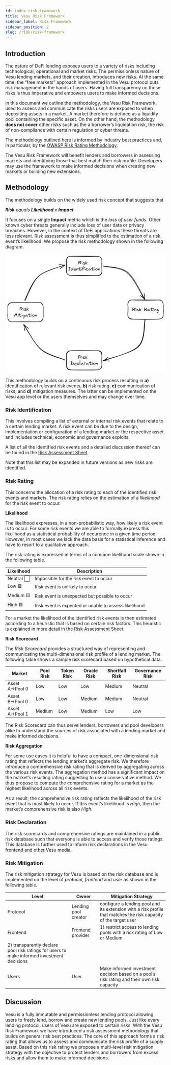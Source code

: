 ```yaml
---
id: index-risk-framework
title: Vesu Risk Framework
sidebar_label: Risk Framework
sidebar_position: 2
slug: /risk/risk-framework
---
```


## Introduction

The nature of DeFi lending exposes users to a variety of risks including technological, operational and market risks. The permissionless nature of Vesu lending markets, and their creation, introduces new risks. At the same time, the “free markets” approach implemented in the Vesu protocol puts risk management in the hands of users. Having full transparency on those risks is thus imperative and empowers users to make informed decisions. 

In this document we outline the methodology, the Vesu Risk Framework, used to assess and communicate the risks users are exposed to when depositing assets in a market. A market therefore is defined as a liquidity pool containing the specific asset. On the other hand, the methodology **does not cover** other risks such as the a borrower’s liquidation risk, the risk of non-compliance with certain regulation or cyber threats.

The methodology outlined here is informed by industry best practices and, in particular, by the [OWASP Risk Rating Methodology](https://owasp.org/www-community/OWASP_Risk_Rating_Methodology).

The Vesu Risk Framework will benefit lenders and borrowers in assessing markets and identifying those that best match their risk profile. Developers may use the framework to make informed decisions when creating new markets or building new extensions.

## Methodology

The methodology builds on the widely used risk concept that suggests that

***Risk** equals **Likelihood** x **Impact***

It focuses on a single **Impact** metric which is the *loss of user funds.* Other known cyber threats generally include loss of user data or privacy breaches. However, in the context of DeFi applications these threats are less relevant. Risk assessment is thus simplified to the estimation of a risk event’s likelihood. We propose the risk methodology shown in the following diagram.

![Vesu Risk Framework](./images/vesu-risk-framework.png)

This methodology builds on a continuous risk process resulting in **a)** identification of relevant risk events, **b)** risk rating, **c)** communication of risks, and **d)** mitigation measures. The latter can be implemented on the Vesu app level or the users themselves and may change over time. 

### Risk Identification

This involves compiling a list of external or internal risk events that relate to a certain lending market. A risk event can be due to the design, implementation or configuration of a lending market or the respective asset and includes technical, economic and governance exploits.

A list of all the identified risk events and a detailed discussion thereof can be found in the [Risk Assessment Sheet](??).

Note that this list may be expanded in future versions as new risks are identified.

### Risk Rating

This concerns the allocation of a risk rating to each of the identified risk events and markets. The risk rating relies on the estimation of a *likelihood* for the risk event to occur.

**Likelihood**

The likelihood expresses, in a non-probabilistic way, how likely a risk event is to occur. For some risk events we are able to formally express this likelihood as a statistical probability of occurence in a given time period. However, in most cases we lack the data basis for a statistical inference and have to resort to a qualitative approach.

The risk rating is expressed in terms of a common likelihood scale shown in the following table.

| Likelihood | Description                                           |
|------------|-------------------------------------------------------|
| Neutral ⬜ | Impossible for the risk event to occur                |
| Low 🟩     | Risk event is unlikely to occur                       |
| Medium 🟨  | Risk event is unexpected but possible to occur        |
| High 🟥    | Risk event is expected or unable to assess likelihood |

For a market the likelihood of the identified risk events is then estimated according to a heuristic that is based on certain risk factors. This heuristic is explained in more detail in the [Risk Assessment Sheet](??).

**Risk Scorecard**

The *Risk Scorecard* provides a structured way of representing and communicating the multi-dimensional risk profile of a lending market. The following table shows a sample risk scorecard based on hypothetical data.

| Market         | Pool Risk | Token Risk | Oracle Risk | Shortfall Risk | Governance Risk |
| -------------- | --------- | ---------- | ----------- | -------------- | --------------- |
| Asset A→Pool 0 | Low       | Low        | Low         | Medium         | Neutral         |
| Asset B→Pool 0 | Low       | Low        | Medium      | Medium         | Neutral         |
| Asset A→Pool 1 | Medium    | Low        | Medium      | Low            | Low             |

The Risk Scorecard can thus serve lenders, borrowers and pool developers alike to understand the sources of risk associated with a lending market and make informed decisions.

**Risk Aggregation**

For some use cases it is helpful to have a compact, one-dimensional risk rating that reflects the lending market’s aggregate risk. We therefore introduce a comprehensive risk rating that is derived by aggregating across the various risk events. The aggregation method has a significant impact on the market’s resulting rating suggesting to use a conservative method. We thus propose to compute the comprehensive rating for a market as the highest likelihood across all risk events.

As a result, the comprehensive risk rating reflects the likelihood of the risk event that is most likely to occur. If this event’s likelihood is *High,* then the market’s comprehensive risk is also *High*.

### Risk Declaration

The risk scorecards and comprehensive ratings are maintained in a public risk database such that everyone is able to access and verify those ratings. This database is further used to inform risk declarations in the Vesu frontend and other Vesu media. 

### Risk Mitigation

The risk mitigation strategy for Vesu is based on the risk database and is implemented on the level of *protocol*, *frontend* and *user* as shown in the following table.

| Level    | Owner                | Mitigation Strategy |
| -------- | -------------------- | ------------------- |
| Protocol | Lending pool creator | configure a lending pool and its extension with a risk profile that matches the risk capacity of the target user |
| Frontend | Frontend provider    | 1) restrict access to lending pools with a risk rating of Low or Medium
2) transparently declare pool risk ratings for users to make informed investment decisions |
| Users    | User                 | Make informed investment decision based on a pool’s risk rating and their own risk capacity  |

## Discussion

Vesu is a fully immutable and permissionless lending protocol allowing users to freely lend, borrow and create new lending pools. Just like every lending protocol, users of Vesu are exposed to certain risks. With the Vesu Risk Framework we have introduced a risk assessment methodology that builds on general risk best practices. The core of this approach forms a risk rating that allows us to assess and communicate the risk profile of a supply asset. Based on this risk rating we propose a multi-level risk mitigation strategy with the objective to protect lenders and borrowers from excess risks and allow them to make informed decisions.